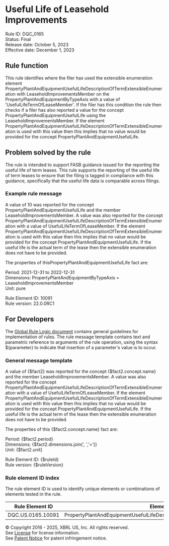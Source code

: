 # Useful Life of Leasehold Improvements  
Rule ID: DQC_0165  
Status: Final  
Release date: October 5, 2023  
Effective date: December 1, 2023  
  
## Rule function
This rule identifies where the filer has used the extensible enumeration element PropertyPlantAndEquipmentUsefulLifeDescriptionOfTermExtensibleEnumeration with LeaseholdImprovementsMember on the PropertyPlantAndEquipmentByTypeAxis with a value of 'UsefulLifeTermOfLeaseMember'. If the filer has this condition the rule then checks if a filer has also reported a value for the concept PropertyPlantAndEquipmentUsefulLife using the LeaseholdImprovementsMember. If the element PropertyPlantAndEquipmentUsefulLifeDescriptionOfTermExtensibleEnumeration is used with this value then this implies that no value would be provided for the concept PropertyPlantAndEquipmentUsefulLife.  

## Problem solved by the rule  
The rule is intended to support FASB guidance issued for the reporting the useful life of term leases. This rule supports the reporting of the useful life of term leases to ensure that the filing is tagged in compliance with this guidance, specifically that the useful life data is comparable across filings.    

### Example rule message 
A value of 10 was reported for the concept PropertyPlantAndEquipmentUsefulLife and the member LeaseholdImprovementsMember. A value was also reported for the concept PropertyPlantAndEquipmentUsefulLifeDescriptionOfTermExtensibleEnumeration with a value of UsefulLifeTermOfLeaseMember. If the element PropertyPlantAndEquipmentUsefulLifeDescriptionOfTermExtensibleEnumeration is used with this value then this implies that no value would be provided for the concept PropertyPlantAndEquipmentUsefulLife. If the useful life is the actual term of the lease then the extensible enumeration does not have to be provided.  

The properties of thisPropertyPlantAndEquipmentUsefulLife fact are:  

Period: 2021-12-31 to 2022-12-31  
Dimensions: PropertyPlantAndEquipmentByTypeAxis = LeaseholdImprovementsMember  
Unit: pure  

Rule Element ID: 10091  
Rule version: 22.0.0RC1  

## For Developers  
The [Global Rule Logic document](https://github.com/DataQualityCommittee/dqc_us_rules/blob/master/docs/GlobalRuleLogic.md) contains general guidelines for implementation of rules. The rule message template contains text and parametric reference to arguments of the rule operation, using the syntax ${parameter} to indicate that insertion of a parameter's value is to occur. 

### General message template
A value of {$fact2} was reported for the concept {$fact2.concept.name} and the member LeaseholdImprovementsMember. A value was also reported for the concept PropertyPlantAndEquipmentUsefulLifeDescriptionOfTermExtensibleEnumeration with a value of UsefulLifeTermOfLeaseMember. If the element PropertyPlantAndEquipmentUsefulLifeDescriptionOfTermExtensibleEnumeration is used with this value then this implies that no value would be provided for the concept PropertyPlantAndEquipmentUsefulLife. If the useful life is the actual term of the lease then the extensible enumeration does not have to be provided.  

The properties of this {$fact2.concept.name} fact are:  

Period: {$fact2.period}  
Dimensions: {$fact2.dimensions.join(', ','=')}  
Unit: {$fact2.unit}  

Rule Element ID: {$ruleId}  
Rule version: {$ruleVersion}

### Rule element ID index  
The rule element ID is used to identify unique elements or combinations of elements tested in the rule.

|Rule Element ID|Element|
|--- |--- |
| DQC.US.0165.10091 | PropertyPlantAndEquipmentUsefulLifeDescriptionOfTermExtensibleEnumeration |

© Copyright 2016 - 2025, XBRL US, Inc. All rights reserved.   
See [License](https://xbrl.us/dqc-license) for license information.  
See [Patent Notice](https://xbrl.us/dqc-patent) for patent infringement notice.  